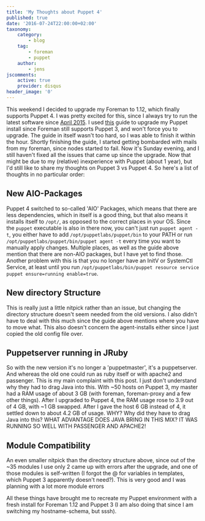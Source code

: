 ```yaml
---
title: 'My Thoughts about Puppet 4'
published: true
date: '2016-07-24T22:00:00+02:00'
taxonomy:
    category:
        - blog
    tag:
        - foreman
        - puppet
    author:
        - jens
jscomments:
    active: true
    provider: disqus
header_image: '0'
---
```


This weekend I decided to upgrade my Foreman to 1.12, which finally supports Puppet 4. I was pretty excited for this, since I always try to run the latest software since [April 2015](https://puppet.com/blog/say-hello-to-open-source-puppet-4). I used [this](http://projects.theforeman.org/projects/foreman/wiki/Upgrading_from_Puppet_3_to_4) guide to upgrade my Puppet install since Foreman still supports Puppet 3, and won't force you to upgrade. The guide in itself wasn't too hard, so I was able to finish it within the hour. Shortly finishing the guide, I started getting bombarded with mails from my foreman, since nodes started to fail. Now it's Sunday evening, and I still haven't fixed all the issues that came up since the upgrade. Now that might be due to my (relative) inexperience with Puppet (about 1 year), but I'd still like to share my thoughts on Puppet 3 vs Puppet 4. So here's a list of thoughts in no particular order:

## New AIO-Packages
Puppet 4 switched to so-called 'AIO' Packages, which means that there are less dependencies, which in itself is a good thing, but that also means it installs itself to `/opt/`, as opposed to the correct places in your OS. Since the `puppet` executable is also in there now, you can't just run `puppet agent -t`, you either have to add `/opt/puppetlabs/puppet/bin` to your PATH or run `/opt/puppetlabs/puppet/bin/puppet agent -t` every time you want to manually apply changes. Multiple places, as well as the guide above mention that there are non-AIO packages, but I have yet to find those.
Another problem with this is that you no longer have an InitV or SystemCtl Service, at least until you run `/opt/puppetlabs/bin/puppet resource service puppet ensure=running enable=true`.

## New directory Structure
This is really just a little nitpick rather than an issue, but changing the directory structure doesn't seem needed from the old versions. I also didn't have to deal with this much since the guide above mentions where you have to move what. This also doesn't concern the agent-installs either since I just copied the old config file over.

## Puppetserver running in JRuby
So with the new version it's no longer a 'puppetmaster', it's a puppetserver. And whereas the old one could run as ruby itself or with apache2 and passenger. This is my main complaint with this post. I just don't understand why they had to drag Java into this. With ~50 hosts on Puppet 3, my master had a RAM usage of about 3 GB (with foreman, foreman-proxy and a few other things). After I upgraded to Puppet 4, the RAM usage rose to 3.9 out of 4 GB, with ~1 GB swapped. After I gave the host 6 GB instead of 4, it settled down to about 4.2 GB of usage. WHY? Why did they have to drag Java into this? WHAT ADVANTAGE DOES JAVA BRING IN THIS MIX? IT WAS RUNNING SO WELL WITH PASSENGER AND APACHE2!

## Module Compatibility
An even smaller nitpick than the directory structure above, since out of the ~35 modules I use only 2 came up with errors after the upgrade, and one of those modules is self-written (I forgot the @ for variables in templates, which Puppet 3 apparently doesn't need?). This is very good and I was planning with a lot more module errors

All these things have brought me to recreate my Puppet environment with a fresh install for Foreman 1.12 and Puppet 3 (I am also doing that since I am switching my hostname-schema, but sssh).

